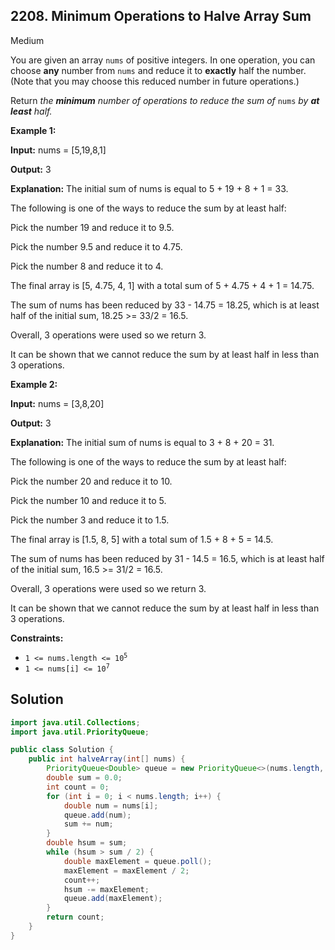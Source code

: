## 2208\. Minimum Operations to Halve Array Sum

Medium

You are given an array `nums` of positive integers. In one operation, you can choose **any** number from `nums` and reduce it to **exactly** half the number. (Note that you may choose this reduced number in future operations.)

Return _the **minimum** number of operations to reduce the sum of_ `nums` _by **at least** half._

**Example 1:**

**Input:** nums = [5,19,8,1]

**Output:** 3

**Explanation:** The initial sum of nums is equal to 5 + 19 + 8 + 1 = 33.

The following is one of the ways to reduce the sum by at least half:

Pick the number 19 and reduce it to 9.5.

Pick the number 9.5 and reduce it to 4.75.

Pick the number 8 and reduce it to 4.

The final array is [5, 4.75, 4, 1] with a total sum of 5 + 4.75 + 4 + 1 = 14.75.

The sum of nums has been reduced by 33 - 14.75 = 18.25, which is at least half of the initial sum, 18.25 >= 33/2 = 16.5.

Overall, 3 operations were used so we return 3.

It can be shown that we cannot reduce the sum by at least half in less than 3 operations. 

**Example 2:**

**Input:** nums = [3,8,20]

**Output:** 3

**Explanation:** The initial sum of nums is equal to 3 + 8 + 20 = 31.

The following is one of the ways to reduce the sum by at least half:

Pick the number 20 and reduce it to 10.

Pick the number 10 and reduce it to 5.

Pick the number 3 and reduce it to 1.5.

The final array is [1.5, 8, 5] with a total sum of 1.5 + 8 + 5 = 14.5.

The sum of nums has been reduced by 31 - 14.5 = 16.5, which is at least half of the initial sum, 16.5 >= 31/2 = 16.5.

Overall, 3 operations were used so we return 3.

It can be shown that we cannot reduce the sum by at least half in less than 3 operations. 

**Constraints:**

*   <code>1 <= nums.length <= 10<sup>5</sup></code>
*   <code>1 <= nums[i] <= 10<sup>7</sup></code>

## Solution

```java
import java.util.Collections;
import java.util.PriorityQueue;

public class Solution {
    public int halveArray(int[] nums) {
        PriorityQueue<Double> queue = new PriorityQueue<>(nums.length, Collections.reverseOrder());
        double sum = 0.0;
        int count = 0;
        for (int i = 0; i < nums.length; i++) {
            double num = nums[i];
            queue.add(num);
            sum += num;
        }
        double hsum = sum;
        while (hsum > sum / 2) {
            double maxElement = queue.poll();
            maxElement = maxElement / 2;
            count++;
            hsum -= maxElement;
            queue.add(maxElement);
        }
        return count;
    }
}
```